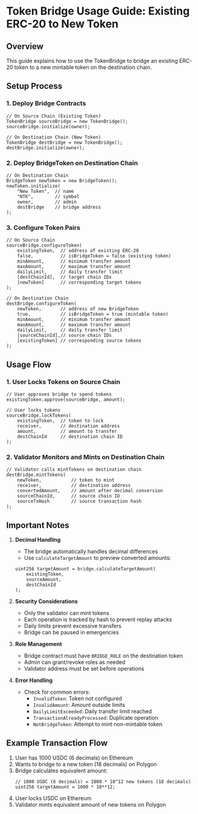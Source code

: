 # Token Bridge Usage Guide: Existing ERC-20 to New Token

## Overview
This guide explains how to use the TokenBridge to bridge an existing ERC-20 token to a new mintable token on the destination chain.

## Setup Process

### 1. Deploy Bridge Contracts
```solidity
// On Source Chain (Existing Token)
TokenBridge sourceBridge = new TokenBridge();
sourceBridge.initialize(owner);

// On Destination Chain (New Token)
TokenBridge destBridge = new TokenBridge();
destBridge.initialize(owner);
```

### 2. Deploy BridgeToken on Destination Chain
```solidity
// On Destination Chain
BridgeToken newToken = new BridgeToken();
newToken.initialize(
    "New Token",  // name
    "NTK",        // symbol
    owner,        // admin
    destBridge    // bridge address
);
```

### 3. Configure Token Pairs
```solidity
// On Source Chain
sourceBridge.configureToken(
    existingToken,  // address of existing ERC-20
    false,          // isBridgeToken = false (existing token)
    minAmount,      // minimum transfer amount
    maxAmount,      // maximum transfer amount
    dailyLimit,     // daily transfer limit
    [destChainId],  // target chain IDs
    [newToken]      // corresponding target tokens
);

// On Destination Chain
destBridge.configureToken(
    newToken,       // address of new BridgeToken
    true,           // isBridgeToken = true (mintable token)
    minAmount,      // minimum transfer amount
    maxAmount,      // maximum transfer amount
    dailyLimit,     // daily transfer limit
    [sourceChainId],// source chain IDs
    [existingToken] // corresponding source tokens
);
```

## Usage Flow

### 1. User Locks Tokens on Source Chain
```solidity
// User approves bridge to spend tokens
existingToken.approve(sourceBridge, amount);

// User locks tokens
sourceBridge.lockTokens(
    existingToken,  // token to lock
    receiver,       // destination address
    amount,         // amount to transfer
    destChainId     // destination chain ID
);
```

### 2. Validator Monitors and Mints on Destination Chain
```solidity
// Validator calls mintTokens on destination chain
destBridge.mintTokens(
    newToken,           // token to mint
    receiver,           // destination address
    convertedAmount,    // amount after decimal conversion
    sourceChainId,      // source chain ID
    sourceTxHash        // source transaction hash
);
```

## Important Notes

1. **Decimal Handling**
   - The bridge automatically handles decimal differences
   - Use `calculateTargetAmount` to preview converted amounts:
   ```solidity
   uint256 targetAmount = bridge.calculateTargetAmount(
       existingToken,
       sourceAmount,
       destChainId
   );
   ```

2. **Security Considerations**
   - Only the validator can mint tokens
   - Each operation is tracked by hash to prevent replay attacks
   - Daily limits prevent excessive transfers
   - Bridge can be paused in emergencies

3. **Role Management**
   - Bridge contract must have `BRIDGE_ROLE` on the destination token
   - Admin can grant/revoke roles as needed
   - Validator address must be set before operations

4. **Error Handling**
   - Check for common errors:
     - `InvalidToken`: Token not configured
     - `InvalidAmount`: Amount outside limits
     - `DailyLimitExceeded`: Daily transfer limit reached
     - `TransactionAlreadyProcessed`: Duplicate operation
     - `NotBridgeToken`: Attempt to mint non-mintable token

## Example Transaction Flow

1. User has 1000 USDC (6 decimals) on Ethereum
2. Wants to bridge to a new token (18 decimals) on Polygon
3. Bridge calculates equivalent amount:
   ```solidity
   // 1000 USDC (6 decimals) = 1000 * 10^12 new tokens (18 decimals)
   uint256 targetAmount = 1000 * 10**12;
   ```
4. User locks USDC on Ethereum
5. Validator mints equivalent amount of new tokens on Polygon 